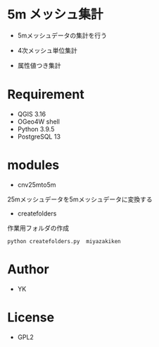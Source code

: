 # 5m メッシュ集計  

* 5mメッシュデータの集計を行う

* 4次メッシュ単位集計

* 属性値つき集計


# Requirement
 
* QGIS 3.16
* OGeo4W shell
* Python 3.9.5
* PostgreSQL 13


# modules

* cnv25mto5m

25mメッシュデータを5mメッシュデータに変換する

* createfolders

作業用フォルダの作成
```DOs
python createfolders.py  miyazakiken
```


# Author
 
* YK

# License

* GPL2
